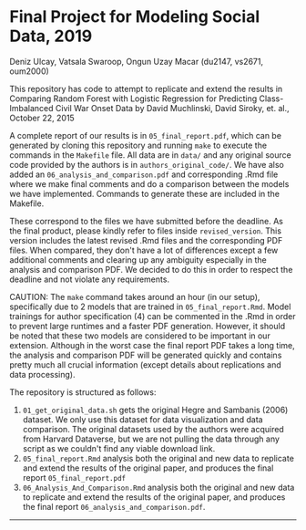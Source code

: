 # Final Project for Modeling Social Data, 2019

Deniz Ulcay, Vatsala Swaroop, Ongun Uzay Macar (du2147, vs2671, oum2000)

This repository has code to attempt to replicate and extend the results in Comparing Random Forest with Logistic Regression for Predicting Class-Imbalanced Civil War Onset Data by David Muchlinski, David Siroky, et. al., October 22, 2015

A complete report of our results is in `05_final_report.pdf`, which can be generated by cloning this repository and running `make` to execute the commands in the `Makefile` file. All data are in `data/` and any original source code provided by the authors is in `authors_original_code/`. We have also added an `06_analysis_and_comparison.pdf` and corresponding .Rmd file where we make final comments and do a comparison between the models we have implemented. Commands to generate these are included in the Makefile. 

These correspond to the files we have submitted before the deadline. As the final product, please kindly refer to files inside ```revised_version```. This version includes the latest revised .Rmd files and the corresponding PDF files. When compared, they don't have a lot of differences except a few additional comments and clearing up any ambiguity especially in the analysis and comparison PDF. We decided to do this in order to respect the deadline and not violate any requirements.

CAUTION: The `make` command takes around an hour (in our setup), specifically due to 2 models that are trained in ```05_final_report.Rmd```. Model trainings for author specification (4) can be commented in the .Rmd in order to prevent large runtimes and a faster PDF generation. However, it should be noted that these two models are considered to be important in our extension. Although in the worst case the final report PDF takes a long time, the analysis and comparison PDF will be generated quickly and contains pretty much all crucial information (except details about replications and data processing).

The repository is structured as follows:

1. `01_get_original_data.sh` gets the original Hegre and Sambanis (2006) dataset. We only use this dataset for data visualization and data comparison. The original datasets used by the authors were acquired from Harvard Dataverse, but we are not pulling the data through any script as we couldn't find any viable download link. 
2. `05_final_report.Rmd` analysis both the original and new data to replicate and extend the results of the original paper, and produces the final report `05_final_report.pdf`
3. `06_Analysis_And_Comparison.Rmd` analysis both the original and new data to replicate and extend the results of the original paper, and produces the final report `06_analysis_and_comparison.pdf`.

----
